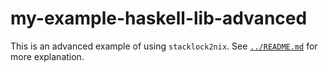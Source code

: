 # my-example-haskell-lib-advanced

This is an advanced example of using `stacklock2nix`.  See
[`../README.md`](../README.md) for more explanation.
